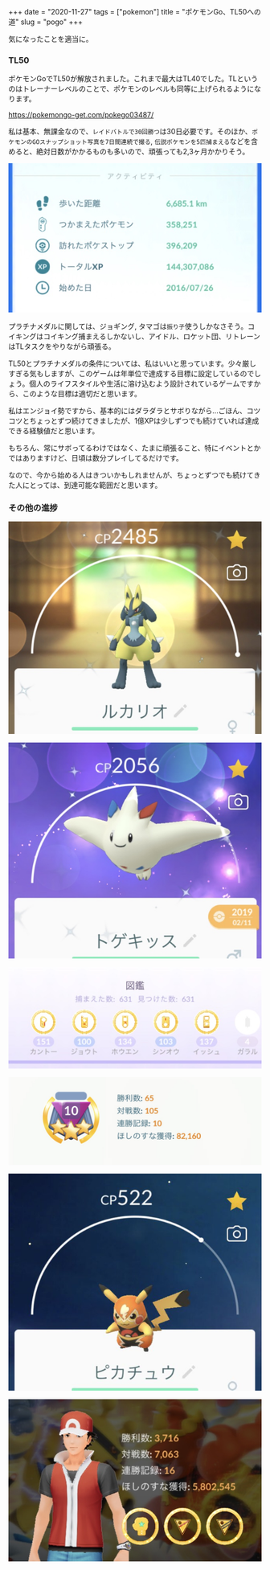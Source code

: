 +++
date = "2020-11-27"
tags = ["pokemon"]
title = "ポケモンGo、TL50への道"
slug = "pogo"
+++

気になったことを適当に。

### TL50

ポケモンGoでTL50が解放されました。これまで最大はTL40でした。TLというのはトレーナーレベルのことで、ポケモンのレベルも同等に上げられるようになります。

https://pokemongo-get.com/pokego03487/

私は基本、無課金なので、`レイドバトルで30回勝つ`は30日必要です。そのほか、`ポケモンのGOスナップショット写真を7日間連続で撮る`, `伝説ポケモンを5匹捕まえる`などを含めると、絶対日数がかかるものも多いので、頑張っても2,3ヶ月かかりそう。

![](https://raw.githubusercontent.com/syui/img/master/other/pokemongo_20201125_0121.jpg)


プラチナメダルに関しては、ジョギング, タマゴは`振り子`使うしかなさそう。コイキングはコイキング捕まえるしかないし、アイドル、ロケット団、リトレーンはTLタスクをやりながら頑張る。

TL50とプラチナメダルの条件については、私はいいと思っています。少々厳しすぎる気もしますが、このゲームは年単位で達成する目標に設定しているのでしょう。個人のライフスタイルや生活に溶け込むよう設計されているゲームですから、このような目標は適切だと思います。

私はエンジョイ勢ですから、基本的にはダラダラとサボりながら...ごほん、コツコツとちょっとずつ続けてきましたが、1億XPは少しずつでも続けていれば達成できる経験値だと思います。

もちろん、常にサボってるわけではなく、たまに頑張ること、特にイベントとかではありますけど、日頃は数分プレイしてるだけです。

なので、今から始める人はきついかもしれませんが、ちょっとずつでも続けてきた人にとっては、到達可能な範囲だと思います。

### その他の進捗

![](https://raw.githubusercontent.com/syui/img/master/other/pokemongo_20201125_0117.jpg)

![](https://raw.githubusercontent.com/syui/img/master/other/pokemongo_20201125_0118.jpg)

![](https://raw.githubusercontent.com/syui/img/master/other/pokemongo_20201125_0119.jpg)

![](https://raw.githubusercontent.com/syui/img/master/other/pokemongo_20201125_3508.jpg)

![](https://raw.githubusercontent.com/syui/img/master/other/pokemongo_20201125_0000.jpg)

![](https://raw.githubusercontent.com/syui/img/master/other/pokemongo_20201125_0120.jpg)

